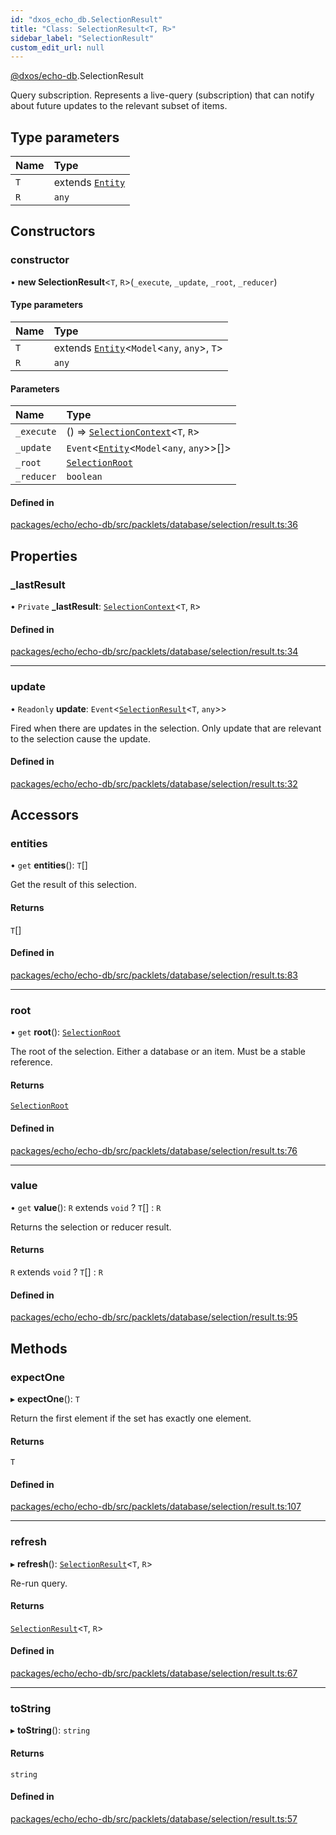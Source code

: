 ```yaml
---
id: "dxos_echo_db.SelectionResult"
title: "Class: SelectionResult<T, R>"
sidebar_label: "SelectionResult"
custom_edit_url: null
---
```


[@dxos/echo-db](../modules/dxos_echo_db.md).SelectionResult

Query subscription.
Represents a live-query (subscription) that can notify about future updates to the relevant subset of items.

## Type parameters

| Name | Type |
| :------ | :------ |
| `T` | extends [`Entity`](dxos_echo_db.Entity.md) |
| `R` | `any` |

## Constructors

### constructor

• **new SelectionResult**<`T`, `R`\>(`_execute`, `_update`, `_root`, `_reducer`)

#### Type parameters

| Name | Type |
| :------ | :------ |
| `T` | extends [`Entity`](dxos_echo_db.Entity.md)<`Model`<`any`, `any`\>, `T`\> |
| `R` | `any` |

#### Parameters

| Name | Type |
| :------ | :------ |
| `_execute` | () => [`SelectionContext`](../modules/dxos_echo_db.md#selectioncontext)<`T`, `R`\> |
| `_update` | `Event`<[`Entity`](dxos_echo_db.Entity.md)<`Model`<`any`, `any`\>\>[]\> |
| `_root` | [`SelectionRoot`](../modules/dxos_echo_db.md#selectionroot) |
| `_reducer` | `boolean` |

#### Defined in

[packages/echo/echo-db/src/packlets/database/selection/result.ts:36](https://github.com/dxos/dxos/blob/b06737400/packages/echo/echo-db/src/packlets/database/selection/result.ts#L36)

## Properties

### \_lastResult

• `Private` **\_lastResult**: [`SelectionContext`](../modules/dxos_echo_db.md#selectioncontext)<`T`, `R`\>

#### Defined in

[packages/echo/echo-db/src/packlets/database/selection/result.ts:34](https://github.com/dxos/dxos/blob/b06737400/packages/echo/echo-db/src/packlets/database/selection/result.ts#L34)

___

### update

• `Readonly` **update**: `Event`<[`SelectionResult`](dxos_echo_db.SelectionResult.md)<`T`, `any`\>\>

Fired when there are updates in the selection.
Only update that are relevant to the selection cause the update.

#### Defined in

[packages/echo/echo-db/src/packlets/database/selection/result.ts:32](https://github.com/dxos/dxos/blob/b06737400/packages/echo/echo-db/src/packlets/database/selection/result.ts#L32)

## Accessors

### entities

• `get` **entities**(): `T`[]

Get the result of this selection.

#### Returns

`T`[]

#### Defined in

[packages/echo/echo-db/src/packlets/database/selection/result.ts:83](https://github.com/dxos/dxos/blob/b06737400/packages/echo/echo-db/src/packlets/database/selection/result.ts#L83)

___

### root

• `get` **root**(): [`SelectionRoot`](../modules/dxos_echo_db.md#selectionroot)

The root of the selection. Either a database or an item. Must be a stable reference.

#### Returns

[`SelectionRoot`](../modules/dxos_echo_db.md#selectionroot)

#### Defined in

[packages/echo/echo-db/src/packlets/database/selection/result.ts:76](https://github.com/dxos/dxos/blob/b06737400/packages/echo/echo-db/src/packlets/database/selection/result.ts#L76)

___

### value

• `get` **value**(): `R` extends `void` ? `T`[] : `R`

Returns the selection or reducer result.

#### Returns

`R` extends `void` ? `T`[] : `R`

#### Defined in

[packages/echo/echo-db/src/packlets/database/selection/result.ts:95](https://github.com/dxos/dxos/blob/b06737400/packages/echo/echo-db/src/packlets/database/selection/result.ts#L95)

## Methods

### expectOne

▸ **expectOne**(): `T`

Return the first element if the set has exactly one element.

#### Returns

`T`

#### Defined in

[packages/echo/echo-db/src/packlets/database/selection/result.ts:107](https://github.com/dxos/dxos/blob/b06737400/packages/echo/echo-db/src/packlets/database/selection/result.ts#L107)

___

### refresh

▸ **refresh**(): [`SelectionResult`](dxos_echo_db.SelectionResult.md)<`T`, `R`\>

Re-run query.

#### Returns

[`SelectionResult`](dxos_echo_db.SelectionResult.md)<`T`, `R`\>

#### Defined in

[packages/echo/echo-db/src/packlets/database/selection/result.ts:67](https://github.com/dxos/dxos/blob/b06737400/packages/echo/echo-db/src/packlets/database/selection/result.ts#L67)

___

### toString

▸ **toString**(): `string`

#### Returns

`string`

#### Defined in

[packages/echo/echo-db/src/packlets/database/selection/result.ts:57](https://github.com/dxos/dxos/blob/b06737400/packages/echo/echo-db/src/packlets/database/selection/result.ts#L57)
